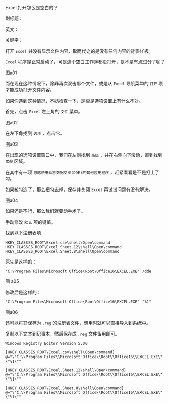 Excel 打开怎么是空白的？

副标题：

英文：

关键字：





打开 `Excel` 并没有显示文件内容，取而代之的是没有任何内容的背景样板。

`Excel` 程序是正常启动了，可是连个空白工作簿都没打开，是不是有点过分了呢？

图a01



而在现在这种情况下，除非再次双击那个文件，或是从 `Excel` 导航菜单的 `打开` 项才能成功打开文件内容。

如果你遇到这种情况，不妨检查一下，是否是选项设置上有什么不对。



首先，点击 `Excel` 左上角的 `文件` 菜单。

图a02



在左下角找到 `选项` ，点击它。

图a03



在出现的选项设置窗口中，我们在左侧找到 `高级` ，并在右侧向下滚动，直到找到 `常规` 区域。

在其中有一项 `忽略使用动态数据交换(DDE)的其他应用程序` ，赶紧看看是不是打上了勾。

如果被勾选了，那么把勾去掉，保存并关闭 `Excel` 再试试问题有没有解决。

图a04



如果还是不行，那么我们就要动手术了。





手动修改 `默认` 项的键值。

找到以下注册表项

```
HKEY_CLASSES_ROOT\Excel.csv\shell\Open\command
HKEY_CLASSES_ROOT\Excel.Sheet.12\shell\Open\command
HKEY_CLASSES_ROOT\Excel.Sheet.8\shell\Open\command
```



原先是这样的：

```
"C:\Program Files\Microsoft Office\Root\Office16\EXCEL.EXE" /dde
```

图 a05



修改后是这样的：

```
"C:\Program Files\Microsoft Office\Root\Office16\EXCEL.EXE" "%1"
```

图a06





还可以将其保存为 `.reg` 的注册表文件，想用时就可以直接导入到系统中。

复制以下文本到记事本，然后保存成 `.reg` 文件备用即可。

```
Windows Registry Editor Version 5.00

[HKEY_CLASSES_ROOT\Excel.csv\shell\Open\command]
@="\"C:\\Program Files\\Microsoft Office\\Root\\Office16\\EXCEL.EXE\" \"%1\""

[HKEY_CLASSES_ROOT\Excel.Sheet.12\shell\Open\command]
@="\"C:\\Program Files\\Microsoft Office\\Root\\Office16\\EXCEL.EXE\" \"%1\""

[HKEY_CLASSES_ROOT\Excel.Sheet.8\shell\Open\command]
@="\"C:\\Program Files\\Microsoft Office\\Root\\Office16\\EXCEL.EXE\" \"%1\""
```

